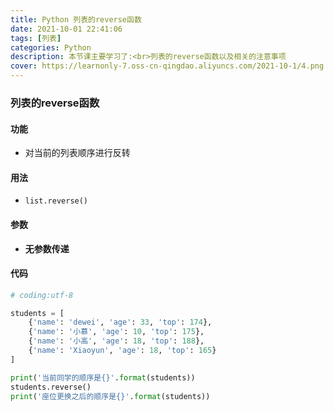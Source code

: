 ```yaml
---
title: Python 列表的reverse函数
date: 2021-10-01 22:41:06
tags: [列表]
categories: Python
description: 本节课主要学习了:<br>列表的reverse函数以及相关的注意事项
cover: https://learnonly-7.oss-cn-qingdao.aliyuncs.com/2021-10-1/4.png
---
```


### 列表的reverse函数

#### 功能

- 对当前的列表顺序进行反转

#### 用法

- `list.reverse()`

#### 参数

- **无参数传递**

#### 代码

```python
# coding:utf-8

students = [
    {'name': 'dewei', 'age': 33, 'top': 174},
    {'name': '小慕', 'age': 10, 'top': 175},
    {'name': '小高', 'age': 18, 'top': 188},
    {'name': 'Xiaoyun', 'age': 18, 'top': 165}
]

print('当前同学的顺序是{}'.format(students))
students.reverse()
print('座位更换之后的顺序是{}'.format(students))

```
